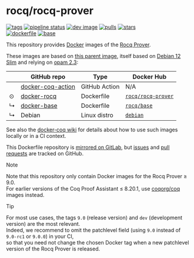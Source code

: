 # rocq/rocq-prover

[![tags](https://img.shields.io/badge/tags%20on-docker%20hub-blue.svg)](https://hub.docker.com/r/rocq/rocq-prover#supported-tags "Supported tags on Docker Hub")
[![pipeline status](https://gitlab.com/coq-community/docker-rocq/badges/master/pipeline.svg)](https://gitlab.com/coq-community/docker-rocq/-/pipelines)
[![dev image](https://img.shields.io/badge/rocq%2Frocq--prover-dev-blue.svg)](https://hub.docker.com/r/rocq/rocq-prover/tags?page=1&name=dev "See dev image on Docker Hub")
[![pulls](https://img.shields.io/docker/pulls/rocq/rocq-prover.svg)](https://hub.docker.com/r/rocq/rocq-prover "Number of pulls from Docker Hub")
[![stars](https://img.shields.io/docker/stars/rocq/rocq-prover.svg)](https://hub.docker.com/r/rocq/rocq-prover "Star the image on Docker Hub")  
[![dockerfile](https://img.shields.io/badge/dockerfile%20on-gitlab-blue.svg)](https://gitlab.com/coq-community/docker-rocq "Dockerfile source repository")
[![base](https://img.shields.io/badge/depends%20on-rocq%2Fbase-blue.svg)](https://hub.docker.com/r/rocq/base "Docker base image for the Rocq Prover")

This repository provides [Docker](https://www.docker.com/) images of the [Rocq Prover](https://rocq-prover.org/).

These images are based on [this parent image](https://hub.docker.com/r/rocq/base/), itself based on [Debian 12 Slim](https://hub.docker.com/_/debian/) and relying on [opam 2.3](https://opam.ocaml.org/doc/Manual.html):

|   | GitHub repo                                                             | Type          | Docker Hub                                                       |
|---|-------------------------------------------------------------------------|---------------|------------------------------------------------------------------|
|   | [docker-coq-action](https://github.com/coq-community/docker-coq-action) | GitHub Action | N/A                                                              |
| ⊙ | [docker-rocq](https://github.com/coq-community/docker-rocq)             | Dockerfile    | [`rocq/rocq-prover`](https://hub.docker.com/r/rocq/rocq-prover/) |
| ↳ | [docker-base](https://github.com/coq-community/docker-base)             | Dockerfile    | [`rocq/base`](https://hub.docker.com/r/rocq/base/)               |
| ↳ | Debian                                                                  | Linux distro  | [`debian`](https://hub.docker.com/_/debian/)                     |

See also the [docker-coq wiki](https://github.com/coq-community/docker-coq/wiki) for details about how to use such images locally or in a CI context.

This Dockerfile repository is [mirrored on GitLab](https://gitlab.com/coq-community/docker-rocq), but [issues](https://github.com/coq-community/docker-rocq/issues) and [pull requests](https://github.com/coq-community/docker-rocq/pulls) are tracked on GitHub.

> [!NOTE]
>
> Note that this repository only contain Docker images for the Rocq Prover ≥ 9.0.  
> For earlier versions of the Coq Proof Assistant ≤ 8.20.1, use [coqorg/coq](https://hub.docker.com/r/coqorg/coq) images instead.

> [!TIP]
>
> For most use cases, the tags `9.0` (release version) and `dev` (development version) are the most relevant.  
> Indeed, we recommend to omit the patchlevel field (using `9.0` instead of `9.0-rc1` or `9.0.0`) in your CI,  
> so that you need not change the chosen Docker tag when a new patchlevel version of the Rocq Prover is released.

<!-- tags -->

